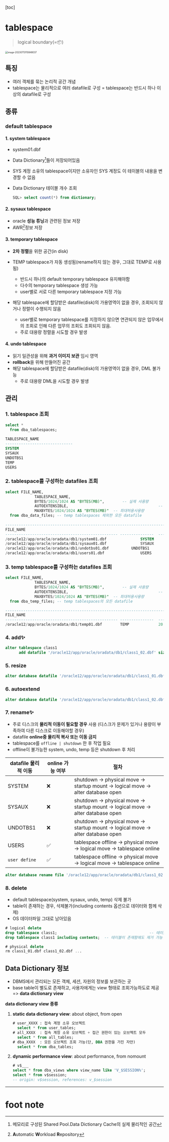 [toc]

# tablespace

> logical boundary(=📦)
>

<img src="./assets/image-20230713110848037.png" alt="image-20230713110848037" style="zoom:50%;" />

## 특징

- 여러 객체를 묶는 논리적 공간 개념
- tablespace는 물리적으로 여러 datafile로 구성
  = tablespace는 반드시 하나 이상의 datafile로 구성

## 종류

### default tablespace

#### **1. system tablespace**

- system01.dbf
- Data Dictionary[^Data Dictionary]들이 저장되어있음

- SYS 계정 소유의 tablespace이지만 소유자인 SYS 계정도 이 테이블의 내용을 변경할 수 없음
- Data Dictionary 테이블 개수 조회
  ```sql
  SQL> select count(*) from dictionary;
  ```

#### **2. sysaux tablespace**

- oracle **성능 튜닝**과 관련된 정보 저장
- AWR[^AWR ]정보 저장

#### 3. temporary tablespace

- **2차 정렬**을 위한 공간(in disk)
- TEMP tablespace가 자동 생성됨(rename하지 않는 경우, 그대로 TEMP로 사용됨)
  - 반드시 하나의 default temporary tablespace 유지해야함
  - 다수의 temporary tablespace 생성 가능
  - user별로 서로 다른 temporary tablespace 지정 가능

- 해당 tablespace에 할당받은 datafile(disk)의 가용영역이 없을 경우, 조회되지 않거나 정렬이 수행되지 않음
  - user별로 temporary tablespace를 지정하지 않으면 연관되지 않은 업무에서의 조회로 인해 다른 업무의 조회도 조회되지 않음.
  - 주로 대용량 정렬을 시도할 경우 발생


#### 4. undo tablespace

- 읽기 일관성을 위해 **과거 이미지 보관** 임시 영역
- **rollback**을 위해 만들어진 공간
- 해당 tablespace에 할당받은 datafile(disk)의 가용영역이 없을 경우, DML 불가능
  - 주로 대용량 DML을 시도할 경우 발생


## 관리

### 1. tablespace 조회

```sql
select *
  from dba_tablespaces;
  
TABLESPACE_NAME
------------------------------
SYSTEM
SYSAUX
UNDOTBS1
TEMP
USERS
```

### 2. tablespace를 구성하는 datafiles 조회

```sql
select FILE_NAME,
			 TABLESPACE_NAME,
			 BYTES/1024/1024 AS "BYTES(MB)",		-- 실제 사용량
			 AUTOEXTENSIBLE,										-- 자동 증가여부
			 MAXBYTES/1024/1024 AS "BYTES(MB)"	-- 최대허용사용량
  from dba_data_files; -- temp tablespaces 제외한 모든 datafile
  
------------------------------------------------------------------------------------------------
FILE_NAME																					 TABLESPACE_NAME  BYTES(MB)   AUT  BYTES(MB)
-------------------------------------------------- --------------- 	----------- ---  -----------
/oracle12/app/oracle/oradata/db1/system01.dbf				SYSTEM          700 			  YES  32767.9844
/oracle12/app/oracle/oradata/db1/sysaux01.dbf				SYSAUX          550 			  YES  32767.9844
/oracle12/app/oracle/oradata/db1/undotbs01.dbf			UNDOTBS1        335 			  YES  32767.9844
/oracle12/app/oracle/oradata/db1/users01.dbf				USERS             5 			  YES  32767.9844
```

### 3. temp tablespace를 구성하는 datafiles 조회

```sql
select FILE_NAME,
			 TABLESPACE_NAME,
			 BYTES/1024/1024 AS "BYTES(MB)",		-- 실제 사용량
			 AUTOEXTENSIBLE,										-- 자동 증가여부
			 MAXBYTES/1024/1024 AS "BYTES(MB)"	-- 최대허용사용량
  from dba_temp_files; -- temp tablespaces의 모든 datafile

------------------------------------------------------------------------------------------------
FILE_NAME																					 TABLESPACE_NAME  BYTES(MB)   AUT  BYTES(MB)
-------------------------------------------------- --------------- 	----------- ---  -----------
/oracle12/app/oracle/oradata/db1/temp01.dbf        TEMP             20          YES  32767.9844
```

### 4. add✨

```sql
alter tablespace class1 
      add datafile '/oracle12/app/oracle/oradata/db1/class1_02.dbf' size 1m;
```

### 5. resize

```sql
alter database datafile '/oracle12/app/oracle/oradata/db1/class1_01.dbf' resize 2m;
```

### 6. autoextend

```sql
alter database datafile '/oracle12/app/oracle/oradata/db1/class1_02.dbf' autoextend on;
```

### 7. rename✨

- 주로 디스크의 **물리적 이동이 필요할 경우** 사용
  (디스크가 문제가 있거나 용량이 부족하여 다른 디스크로 이동해야할 경우)
- datafile **online중 물리적 복사 또는 이동 금지**
- tablespace를 `offline | shutdown` 한 후 작업 필요
- offline이 불가능한 system, undo, temp 등은 shutdown 후 처리

| datafile 물리적 이동 | online 가능 여부 | 절차                                                         |
| -------------------- | ---------------- | ------------------------------------------------------------ |
| SYSTEM               | ❌                | shutdown -> physical move -> startup mount -> logical move -> alter database open |
| SYSAUX               | ❌                | shutdown -> physical move -> startup mount -> logical move -> alter database open |
| UNDOTBS1             | ❌                | shutdown -> physical move -> startup mount -> logical move -> alter database open |
| USERS                | ✅                | tablespace offline -> physical move -> logical move -> tablespace online |
| `user define`        | ✅                | tablespace offline -> physical move -> logical move -> tablespace online |

```sql
alter database rename file '/oracle12/app/oracle/oradata/db1/class1_02.dbf' to '/home/oracle/oradata/db1/class1_02.dbf';
```

### 8. delete

- default tablespace(system, sysaux, undo, temp) 삭제 불가
- table이 존재하는 경우, 삭제불가(including contents 옵션으로 데이터와 함께 삭제)
- OS 데이터파일 그대로 남아있음

```sql
# logical delete
drop tablespace class1;											-- 테이블이 존재하므로 제거 불가능
drop tablespace class1 including contents; 	-- 테이블이 존재함에도 제거 가능

# physical delete
rm class1_01.dbf class1_02.dbf ...
```

## Data Dictionary 정보

- DBMS에서 관리되는 모든 객체, 세션, 자원의 정보를 보관하는 곳
- base table이 별도로 존재하고, 사용자에게는 view 형태로 조회가능하도로 제공 => **data dictionary view**

**data dictionary view 종류**

1. **static data dictionary view**: about object, from open

      ```sql
      # user_XXXX : 접속 계정 소유 오브젝트
        select * from user_tables;
      # all_XXXX  : 접속 계정 소유 오브젝트 + 접근 권한이 있는 오브젝트 모두
        select * from all_tables;
      # dba_XXXX  : 모든 오브젝트 조회 가능(단, DBA 권한을 가진 자만)
        select * from dba_tables;
      ```

2. **dynamic performance view**: about performance, from nomount

    ```sql
    # v$___
    select * from dba_views where view_name like 'V_$SESSION%';
    select * from v$session;
    -- origin: v$session, references: v_$session
    ```

---

# foot note

[^Data Dictionary]: 메모리로 구성된 Shared Pool.Data Dictionary Cache의 실제 물리적인 공간
[^AWR ]: **A**utomatic **W**orkload **R**epository
